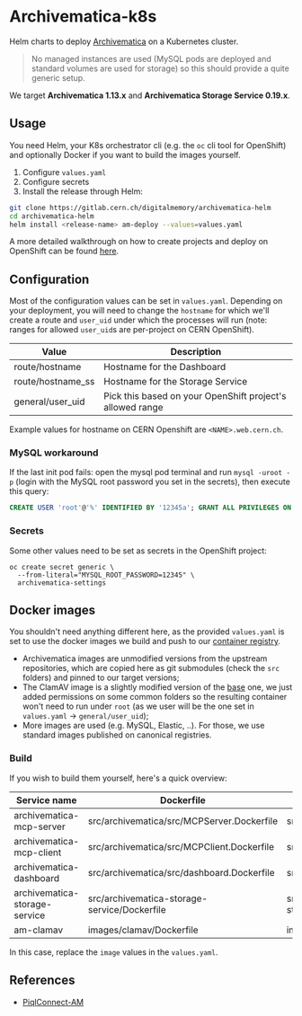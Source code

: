 # Archivematica-k8s

Helm charts to deploy [Archivematica](https://www.archivematica.org/) on a Kubernetes cluster.

> No managed instances are used (MySQL pods are deployed and standard volumes are used for storage) so this should provide a quite generic setup.

We target **Archivematica 1.13.x** and **Archivematica Storage Service 0.19.x**.

## Usage

You need Helm, your K8s orchestrator cli (e.g. the `oc` cli tool for OpenShift) and optionally Docker if you want to build the images yourself.

1. Configure `values.yaml`
2. Configure secrets
3. Install the release through Helm:

```bash
git clone https://gitlab.cern.ch/digitalmemory/archivematica-helm
cd archivematica-helm
helm install <release-name> am-deploy --values=values.yaml
```

A more detailed walkthrough on how to create projects and deploy on OpenShift can be found [here](https://gitlab.cern.ch/digitalmemory/openshift-deploy).

## Configuration

Most of the configuration values can be set in `values.yaml`. Depending on your deployment, you will need to change the `hostname` for which we'll create a route and `user_uid` under which the processes will run (note: ranges for allowed `user_uid`s are per-project on CERN OpenShift).

| Value             | Description                                               |
| ----------------- | --------------------------------------------------------- |
| route/hostname    | Hostname for the Dashboard                                |
| route/hostname_ss | Hostname for the Storage Service                          |
| general/user_uid  | Pick this based on your OpenShift project's allowed range |

Example values for hostname on CERN Openshift are `<NAME>.web.cern.ch`.

### MySQL workaround

If the last init pod fails: open the mysql pod terminal and run `mysql -uroot -p` (login with the MySQL root password you set in the secrets), then execute this query:

```sql
CREATE USER 'root'@'%' IDENTIFIED BY '12345a'; GRANT ALL PRIVILEGES ON *.* TO 'root'@'%' IDENTIFIED BY '12345a'; GRANT ALL PRIVILEGES ON *.* TO 'root'@'%' WITH GRANT OPTION; FLUSH PRIVILEGES; CREATE DATABASE IF NOT EXISTS archivematica_db; CREATE USER 'archivematica'@'%' IDENTIFIED BY 'demo'; CREATE DATABASE IF NOT EXISTS MCP; GRANT ALL PRIVILEGES ON MCP.* TO 'archivematica'@'%' WITH GRANT OPTION; FLUSH PRIVILEGES;
```

### Secrets

Some other values need to be set as secrets in the OpenShift project:

```
oc create secret generic \
  --from-literal="MYSQL_ROOT_PASSWORD=12345" \
  archivematica-settings
```

## Docker images

You shouldn't need anything different here, as the provided `values.yaml` is set to use the docker images we build and push to our [container registry](https://gitlab.cern.ch/digitalmemory/archivematica-helm/container_registry).

- Archivematica images are unmodified versions from the upstream repositories, which are copied here as git submodules (check the `src` folders) and pinned to our target versions;
- The ClamAV image is a slightly modified version of the [base](https://github.com/Mailu/Mailu/tree/master/optional/clamav) one, we just added permissions on some common folders so the resulting container won't need to run under `root` (as we user will be the one set in `values.yaml` -> `general/user_uid`);
- More images are used (e.g. MySQL, Elastic, ..). For those, we use standard images published on canonical registries.

### Build

If you wish to build them yourself, here's a quick overview:

| Service name                  | Dockerfile                                   | Context                            |
| ----------------------------- | -------------------------------------------- | ---------------------------------- |
| archivematica-mcp-server      | src/archivematica/src/MCPServer.Dockerfile   | src/archivematica/src/             |
| archivematica-mcp-client      | src/archivematica/src/MCPClient.Dockerfile   | src/archivematica/src/             |
| archivematica-dashboard       | src/archivematica/src/dashboard.Dockerfile   | src/archivematica/src/             |
| archivematica-storage-service | src/archivematica-storage-service/Dockerfile | src/archivematica-storage-service/ |
| am-clamav                     | images/clamav/Dockerfile                     | images/clamav                      |

In this case, replace the `image` values in the `values.yaml`.

## References

- [PiqlConnect-AM](https://github.com/piql/PiqlConnect-AM)
